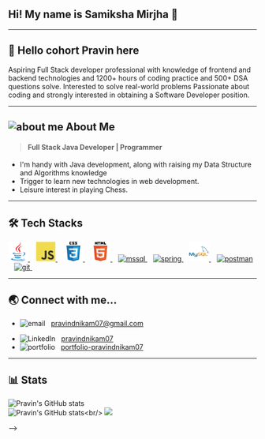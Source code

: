 ## Hi! My name is Samiksha Mirjha 👋


---
## 👋 Hello cohort Pravin here
Aspiring Full Stack developer professional with knowledge of frontend and backend technologies and 1200+ hours of coding practice and 500+ DSA questions solve. Interested to solve real-world problems Passionate about coding and strongly interested in obtaining a Software Developer position.

---
## <img width="26" height="26" alt="about me" src="https://user-images.githubusercontent.com/101383047/189491727-7a027ae4-6a8f-41e5-a38b-34cba60a7a0c.png"> About Me 
> #### Full Stack Java Developer | Programmer
<!--<span><img width="30" height="30" alt="javaScript" src="https://user-images.githubusercontent.com/101383047/184540783-5fbe075d-a347-4883-8192-b43925cdd60e.png"></span>-->
- I'm handy with Java development, along with raising my Data Structure and Algorithms knowledge
- Trigger to learn new technologies in web development.
- Leisure interest in playing Chess.
---

## 🛠️ Tech Stacks
<p align="left"> 
<a href="https://www.java.com" target="_blank" rel="noreferrer"> <img src="https://raw.githubusercontent.com/devicons/devicon/master/icons/java/java-original.svg" alt="java" width="40" height="40"/> </a> &nbsp;&nbsp;
<a href="https://developer.mozilla.org/en-US/docs/Web/JavaScript" target="_blank" rel="noreferrer"> <img src="https://raw.githubusercontent.com/devicons/devicon/master/icons/javascript/javascript-original.svg" alt="javascript" width="40" height="40"/> </a> &nbsp;&nbsp;
<a href="https://www.w3schools.com/css/" target="_blank" rel="noreferrer"> <img src="https://raw.githubusercontent.com/devicons/devicon/master/icons/css3/css3-original-wordmark.svg" alt="css3" width="40" height="40"/> </a> &nbsp;&nbsp;
<a href="https://www.w3.org/html/" target="_blank" rel="noreferrer"> <img src="https://raw.githubusercontent.com/devicons/devicon/master/icons/html5/html5-original-wordmark.svg" alt="html5" width="40" height="40"/> </a> &nbsp;&nbsp;
<a href="https://www.microsoft.com/en-us/sql-server" target="_blank" rel="noreferrer"> <img src="https://www.svgrepo.com/show/303229/microsoft-sql-server-logo.svg" alt="mssql" width="40" height="40"/> </a> &nbsp;&nbsp;
<a href="https://spring.io/" target="_blank" rel="noreferrer"> <img src="https://www.vectorlogo.zone/logos/springio/springio-icon.svg" alt="spring" width="40" height="40"/> </a> &nbsp;&nbsp;
<a href="https://www.mysql.com/" target="_blank" rel="noreferrer"> <img src="https://raw.githubusercontent.com/devicons/devicon/master/icons/mysql/mysql-original-wordmark.svg" alt="mysql" width="40" height="40"/> </a> &nbsp;&nbsp;
<a href="https://postman.com" target="_blank" rel="noreferrer"> <img src="https://www.vectorlogo.zone/logos/getpostman/getpostman-icon.svg" alt="postman" width="40" height="40"/> </a> &nbsp;&nbsp;
<a href="https://git-scm.com/" target="_blank" rel="noreferrer"> <img src="https://www.vectorlogo.zone/logos/git-scm/git-scm-icon.svg" alt="git" width="40" height="40"/> </a> &nbsp;&nbsp;
</p>


<!--
> #### Backend
&nbsp;&nbsp;&nbsp;&nbsp; Java | Spring | SpringBoot | Hibernate | JPA | ORM | MySQL | SQL | Maven

<!--<img width="150" height="40" alt="Java" src="https://user-images.githubusercontent.com/101383047/184539691-6a4c110b-c579-4da6-8680-f94b55ec0e08.jpg"> &nbsp;&nbsp;-->
<!--
&nbsp;&nbsp;&nbsp;&nbsp;&nbsp;<img width="150" height="40" alt="java" src="https://user-images.githubusercontent.com/101383047/184546737-653a6a0d-7b45-4289-9745-c80f49d4eabf.png"> &nbsp;&nbsp;
<img width="150" height="40" alt="MySql" src="https://user-images.githubusercontent.com/101383047/184546585-78687104-ddc6-4659-9428-2f55cbe97209.jpg"> &nbsp;&nbsp;
<img width="150" height="40" alt="SQL" src="https://user-images.githubusercontent.com/101383047/184546590-9dabc255-e70e-4b98-973e-3d6b499db456.png"> &nbsp;&nbsp;
<img width="150" height="40" alt="Spring Boot" src="https://user-images.githubusercontent.com/101383047/185401959-576d1433-0ab9-441b-95cf-642d7f429ca5.JPG">
-->

<!--
> #### Frontend
&nbsp;&nbsp;&nbsp;&nbsp; JavaScript | HTML | CSS | Bootstrap | NPM

<!--
&nbsp;&nbsp;&nbsp;&nbsp;&nbsp;<img width="150" height="40" alt="JavaScript" src="https://user-images.githubusercontent.com/101383047/184545433-71ec550b-491e-430c-b421-6e6c17243a1f.svg"> &nbsp;&nbsp;
<img width="150" height="40" alt="HTML" src="https://user-images.githubusercontent.com/101383047/184545421-dc3ac584-5cc6-44f6-aa05-7a49c3ff6c8a.svg"> &nbsp;&nbsp;
<img width="150" height="40" alt="CSS" src="https://user-images.githubusercontent.com/101383047/184545427-bbba7861-89eb-48b0-9ef1-7ed5b200b3cc.svg"> &nbsp;&nbsp;
<img width="150" height="50" alt="BootStrap" src="https://user-images.githubusercontent.com/101383047/184547567-f8af7335-0dc9-4bd9-b682-bdb3b867ff23.jpg"> &nbsp;&nbsp;
-->
<!--
> #### Other Stacks
&nbsp;&nbsp;&nbsp;&nbsp; Git | STS | IntelliJ Idea | VS Code | netlify

<!--
&nbsp;&nbsp;&nbsp;&nbsp;&nbsp;<img width="150" height="40" alt="Git" src="https://user-images.githubusercontent.com/101383047/184547822-56b2cbc5-83ff-4e65-9d1e-f6065ead1260.jpeg"> &nbsp;&nbsp;
<img width="150" height="40" alt="STS" src="https://user-images.githubusercontent.com/101383047/184547827-4c3c0824-818c-4dd7-9240-c6464d2b878e.png"> &nbsp;&nbsp;
<img width="150" height="40" alt="intelliJ" src="https://user-images.githubusercontent.com/101383047/184547900-ec45f8d1-0dd6-4059-b19b-49a631921060.png"> &nbsp;&nbsp;
<img width="150" height="40" alt="VS Code" src="https://user-images.githubusercontent.com/101383047/184547832-f4283dad-0517-4192-94aa-d42f80214aac.png"> &nbsp;&nbsp;
-->

---
## 🌏 Connect with me...

- <img width="26" height="26" alt="email" src="https://user-images.githubusercontent.com/101383047/189492660-adb48aa4-e0c0-417b-9268-db71d99d389f.png"> &nbsp; pravindnikam07@gmail.com
<!-- - <img width="26" height="26" alt="contact" src="https://user-images.githubusercontent.com/101383047/189492709-08990aca-9415-4342-a11b-d82e40231b08.png"> &nbsp; 7709505570 -->
- <img width="26" height="26" alt="LinkedIn" src="https://user-images.githubusercontent.com/101383047/189492379-0165edd5-b873-4df7-b85b-8fe8e624694c.png"> &nbsp; [pravindnikam07](https://www.linkedin.com/in/pravindnikam07/)
- <img width="26" height="26" alt="portfolio" src="https://user-images.githubusercontent.com/101383047/189492615-0328a147-4f33-432b-96d2-afcd69a20e51.png"> &nbsp; [portfolio-pravindnikam07](https://portfolio-pravindnikam07.netlify.app/)

<!--
- Email ID -- pravindnikam07@gmail.com
- Contact -- 7709505570
- [LinkedIn] -- [pravindnikam07](https://www.linkedin.com/in/pravindnikam07/)
- [Portfolio] -- [portfolio-pravindnikam07](https://portfolio-pravindnikam07.netlify.app/)
-->

---
## 📊 Stats

![Pravin's  GitHub stats](https://github-readme-stats.vercel.app/api?username=pravindnikam07&theme=tokyonight&show_icons=true)<br/>
![Pravin's  GitHub stats](https://github-readme-streak-stats.herokuapp.com/?user=pravindnikam07&theme=dark&hide_border=true")<br/>
![](https://activity-graph.herokuapp.com/graph?username=pravindnikam07&amp;hide_border=true&amp;bg_color=151515&amp;color=fff&amp;line=f28a00&amp;point=f28a00)<br/>


<!--![Pravin's  GitHub stats](https://github-readme-stats.vercel.app/api/top-langs/?username=pravindnikam07&theme=tokyonight&show_icons=true)
![Pravin's  GitHub stats](https://github-readme-stats.vercel.app/api?username=pravindnikam07&theme=tokyonight&show_icons=true)
![](https://github-readme-stats.vercel.app/api/top-langs/?username=pravindnikam07&theme=cobalt&layout=compact)-->
<!--
<img width="150" height="40" alt="gmail" src="https://user-images.githubusercontent.com/101383047/184548849-a77cc426-250a-48ad-8f2c-4c3b09443cbb.JPG"> &nbsp;&nbsp;
<img width="150" height="40" alt="" src="">
&nbsp;&nbsp;&nbsp;&nbsp;&nbsp;[<img width="150" height="40" alt="linkedIn" src="https://user-images.githubusercontent.com/101383047/184548619-fb141514-6533-4503-b460-02f2e175ab69.JPG">]
[<img width="150" height="40" alt="portfolio" src="https://user-images.githubusercontent.com/101383047/184548410-5be48f00-9364-4b84-a879-6c5b3fc778d2.JPG"> ]
[<img width="150" height="40" alt="portfolio" src="https://user-images.githubusercontent.com/101383047/184548410-5be48f00-9364-4b84-a879-6c5b3fc778d2.JPG"> ](https://portfolio-pravindnikam07.netlify.app/)&nbsp;&nbsp;

**pravindnikam07/pravindnikam07** is a ✨ _special_ ✨ repository because its `README.md` (this file) appears on your GitHub profile.

Here are some ideas to get you started:

- 🔭 I’m currently working on ...
- 🌱 I’m currently learning ...
- 👯 I’m looking to collaborate on ...
- 🤔 I’m looking for help with ...
- 💬 Ask me about ...
- 📫 How to reach me: ...
- 😄 Pronouns: ...
- ⚡ Fun fact: ...
-->

-->
